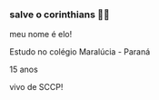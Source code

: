 ### salve o corinthians 🖤🤍

meu nome é elo!

Estudo no colégio Maralúcia - Paraná

15 anos 

vivo de SCCP!

